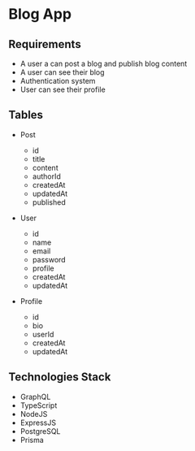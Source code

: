 # Blog App

## Requirements

- A user a can post a blog and publish blog content
- A user can see their blog
- Authentication system
- User can see their profile

## Tables

- Post

  - id
  - title
  - content
  - authorId
  - createdAt
  - updatedAt
  - published

- User

  - id
  - name
  - email
  - password
  - profile
  - createdAt
  - updatedAt

- Profile
  - id
  - bio
  - userId
  - createdAt
  - updatedAt

## Technologies Stack

- GraphQL
- TypeScript
- NodeJS
- ExpressJS
- PostgreSQL
- Prisma
